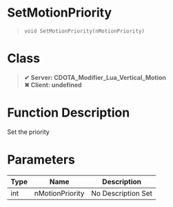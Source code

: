 # SetMotionPriority
> `void SetMotionPriority(nMotionPriority)`
# Class
> __✔ Server: CDOTA_Modifier_Lua_Vertical_Motion__  
> __✖ Client: undefined__  
# Function Description
Set the priority
# Parameters
Type|Name|Description
--|--|--
int|nMotionPriority|No Description Set

